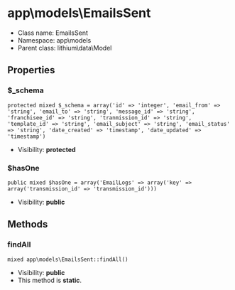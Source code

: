 app\models\EmailsSent
===============






* Class name: EmailsSent
* Namespace: app\models
* Parent class: lithium\data\Model





Properties
----------


### $_schema

    protected mixed $_schema = array('id' => 'integer', 'email_from' => 'string', 'email_to' => 'string', 'message_id' => 'string', 'franchisee_id' => 'string', 'tranmission_id' => 'string', 'template_id' => 'string', 'email_subject' => 'string', 'email_status' => 'string', 'date_created' => 'timestamp', 'date_updated' => 'timestamp')





* Visibility: **protected**


### $hasOne

    public mixed $hasOne = array('EmailLogs' => array('key' => array('transmission_id' => 'transmission_id')))





* Visibility: **public**


Methods
-------


### findAll

    mixed app\models\EmailsSent::findAll()





* Visibility: **public**
* This method is **static**.



